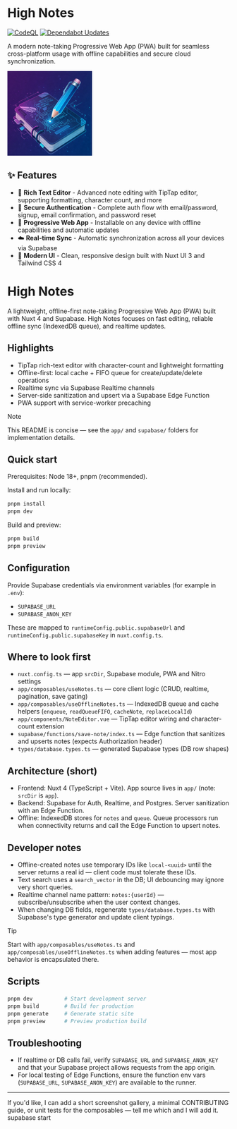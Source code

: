 # High Notes
[![CodeQL](https://github.com/novafluxx/HighNotes/actions/workflows/github-code-scanning/codeql/badge.svg?branch=main)](https://github.com/novafluxx/HighNotes/actions/workflows/github-code-scanning/codeql) [![Dependabot Updates](https://github.com/novafluxx/HighNotes/actions/workflows/dependabot/dependabot-updates/badge.svg?branch=main)](https://github.com/novafluxx/HighNotes/actions/workflows/dependabot/dependabot-updates)


A modern note-taking Progressive Web App (PWA) built for seamless cross-platform usage with offline capabilities and secure cloud synchronization.

![High Notes logo](./public/android-chrome-192x192.png)

## ✨ Features

- 📝 **Rich Text Editor** - Advanced note editing with TipTap editor, supporting formatting, character count, and more
- 🔐 **Secure Authentication** - Complete auth flow with email/password, signup, email confirmation, and password reset
- 📱 **Progressive Web App** - Installable on any device with offline capabilities and automatic updates
- ☁️ **Real-time Sync** - Automatic synchronization across all your devices via Supabase
- 🎨 **Modern UI** - Clean, responsive design built with Nuxt UI 3 and Tailwind CSS 4


# High Notes

A lightweight, offline-first note-taking Progressive Web App (PWA) built with Nuxt 4 and Supabase. High Notes focuses on fast editing, reliable offline sync (IndexedDB queue), and realtime updates.

## Highlights

- TipTap rich-text editor with character-count and lightweight formatting
- Offline-first: local cache + FIFO queue for create/update/delete operations
- Realtime sync via Supabase Realtime channels
- Server-side sanitization and upsert via a Supabase Edge Function
- PWA support with service-worker precaching

> [!NOTE]
> This README is concise — see the `app/` and `supabase/` folders for implementation details.

## Quick start

Prerequisites: Node 18+, pnpm (recommended).

Install and run locally:

```bash
pnpm install
pnpm dev
```

Build and preview:

```bash
pnpm build
pnpm preview
```

## Configuration

Provide Supabase credentials via environment variables (for example in `.env`):

- `SUPABASE_URL`
- `SUPABASE_ANON_KEY`

These are mapped to `runtimeConfig.public.supabaseUrl` and `runtimeConfig.public.supabaseKey` in `nuxt.config.ts`.

## Where to look first

- `nuxt.config.ts` — app `srcDir`, Supabase module, PWA and Nitro settings
- `app/composables/useNotes.ts` — core client logic (CRUD, realtime, pagination, save gating)
- `app/composables/useOfflineNotes.ts` — IndexedDB queue and cache helpers (`enqueue`, `readQueueFIFO`, `cacheNote`, `replaceLocalId`)
- `app/components/NoteEditor.vue` — TipTap editor wiring and character-count extension
- `supabase/functions/save-note/index.ts` — Edge function that sanitizes and upserts notes (expects Authorization header)
- `types/database.types.ts` — generated Supabase types (DB row shapes)

## Architecture (short)

- Frontend: Nuxt 4 (TypeScript + Vite). App source lives in `app/` (note: `srcDir` is `app`).
- Backend: Supabase for Auth, Realtime, and Postgres. Server sanitization with an Edge Function.
- Offline: IndexedDB stores for `notes` and `queue`. Queue processors run when connectivity returns and call the Edge Function to upsert notes.

## Developer notes

- Offline-created notes use temporary IDs like `local-<uuid>` until the server returns a real id — client code must tolerate these IDs.
- Text search uses a `search_vector` in the DB; UI debouncing may ignore very short queries.
- Realtime channel name pattern: `notes:{userId}` — subscribe/unsubscribe when the user context changes.
- When changing DB fields, regenerate `types/database.types.ts` with Supabase's type generator and update client typings.

> [!TIP]
> Start with `app/composables/useNotes.ts` and `app/composables/useOfflineNotes.ts` when adding features — most app behavior is encapsulated there.

## Scripts

```bash
pnpm dev          # Start development server
pnpm build        # Build for production
pnpm generate     # Generate static site
pnpm preview      # Preview production build
```

## Troubleshooting

- If realtime or DB calls fail, verify `SUPABASE_URL` and `SUPABASE_ANON_KEY` and that your Supabase project allows requests from the app origin.
- For local testing of Edge Functions, ensure the function env vars (`SUPABASE_URL`, `SUPABASE_ANON_KEY`) are available to the runner.

---

If you'd like, I can add a short screenshot gallery, a minimal CONTRIBUTING guide, or unit tests for the composables — tell me which and I will add it.
supabase start
